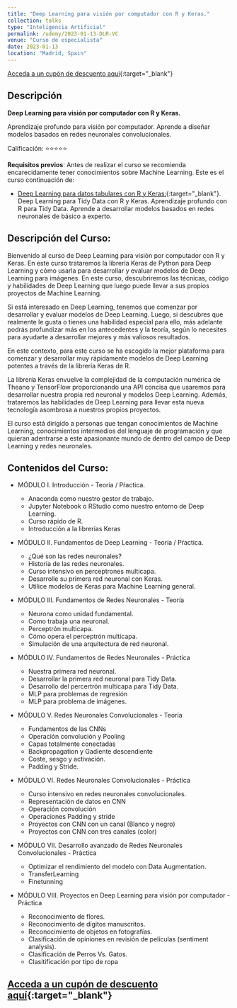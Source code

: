 ```yaml
---
title: "Deep Learning para visión por computador con R y Keras."
collection: talks
type: "Inteligencia Artificial"
permalink: /udemy/2023-01-13-DLR-VC
venue: "Curso de especialista"
date: 2023-01-13
location: "Madrid, Spain"
---
```


[Acceda a un cupón de descuento aquí](https://www.udemy.com/course/deep-learning-con-r-y-keras/?couponCode=ENE-BEST){:target="_blank"}

## Descripción

<b>Deep Learning para visión por computador con R y Keras.</b>

Aprendizaje profundo para visión por computador. Aprende a diseñar modelos basados en redes neuronales convolucionales.

Calificación: ⭐⭐⭐⭐⭐

<b>Requisitos previos</b>: Antes de realizar el curso se recomienda encarecidamente tener conocimientos sobre Machine Learning. Este es el curso continuación de:
- [Deep Learning para datos tabulares con R y Keras:](https://www.udemy.com/course/deep-learning-r/?couponCode=ENE-BEST){:target="_blank"}. Deep Learning para Tidy Data con R y Keras. Aprendizaje profundo con R para Tidy Data. Aprende a desarrollar modelos basados en redes neuronales de básico a experto.

## Descripción del Curso:

Bienvenido al curso de Deep Learning para visión por computador con R y Keras. En este curso trataremos la librería Keras de Python para Deep Learning y cómo usarla para desarrollar y evaluar modelos de Deep Learning para imágenes. En este curso, descubriremos las técnicas, código y habilidades de Deep Learning que luego puede llevar a sus propios proyectos de Machine Learning.

Si está interesado en Deep Learning, tenemos que comenzar por desarrollar y evaluar modelos de Deep Learning. Luego, si descubres que realmente le gusta o tienes una habilidad especial para ello, más adelante podrás profundizar más en los antecedentes y la teoría, según lo necesites para ayudarte a desarrollar mejores y más valiosos resultados.

En este contexto, para este curso se ha escogido la mejor plataforma para comenzar y desarrollar muy rápidamente modelos de Deep Learning potentes a través de la librería Keras de R.

La librería Keras envuelve la complejidad de la computación numérica de Theano y TensorFlow proporcionando una API concisa que usaremos para desarrollar nuestra propia red neuronal y modelos Deep Learning. Además, trataremos las habilidades de Deep Learning para llevar esta nueva tecnología asombrosa a nuestros propios proyectos.

El curso  está dirigido a personas que tengan conocimientos de Machine Learning, conocimientos intermedios del lenguaje de programación y que quieran adentrarse a este apasionante mundo de dentro del campo de Deep Learning y redes neuronales.

## Contenidos del Curso:

- MÓDULO I. Introducción - Teoría / Pŕactica.
    - Anaconda como nuestro gestor de trabajo.
    - Jupyter Notebook o RStudio como nuestro entorno de Deep Learning.
    - Curso rápido de R.
    - Introducción a la librerías Keras

- MÓDULO II. Fundamentos de Deep Learning - Teoría / Pŕactica.
    - ¿Qué son las redes neuronales?
    - Historia de las redes neuronales.
    - Curso intensivo en perceptrones multicapa.
    - Desarrolle su primera red neuronal con Keras.
    - Utilice modelos de Keras  para Machine Learning general.

- MÓDULO III. Fundamentos de Redes Neuronales - Teoría
    - Neurona como unidad fundamental.
    - Como trabaja una neuronal.
    - Perceptrón multicapa.
    - Cómo opera el perceptrón multicapa.
    - Simulación de una arquitectura de red neuronal.

- MÓDULO IV. Fundamentos de Redes Neuronales - Práctica
    - Nuestra primera red neuronal.
    - Desarrollar la primera red neuronal para Tidy Data.
    - Desarrollo del percertrón multicapa para Tidy Data.
    - MLP para problemas de regresión
    - MLP para problema de imágenes.

- MÓDULO V. Redes Neuronales Convolucionales - Teoría
    - Fundamentos de las CNNs
    - Operación convolución y Pooling
    - Capas totalmente conectadas
    - Backpropagation y Gadiente descendiente
    - Coste, sesgo y activación.
    - Padding y Stride.

- MÓDULO VI. Redes Neuronales Convolucionales - Práctica
    - Curso intensivo en redes neuronales convolucionales.
    - Representación de datos en CNN
    - Operación convolución
    - Operaciones Padding y stride
    - Proyectos con CNN con un canal (Blanco y negro)
    - Proyectos con CNN con tres canales (color)

- MÓDULO VII. Desarrollo avanzado de Redes Neuronales Convolucionales - Práctica
    - Optimizar el rendimiento del modelo con Data Augmentation.
    - TransferLearning
    - Finetunning

- MÓDULO VIII. Proyectos en Deep Learning para visión por computador - Práctica
    - Reconocimiento de flores.
    - Reconocimiento de dígitos manuscritos.
    - Reconocimiento de objetos en fotografías.
    - Clasificación de opiniones en revisión de películas (sentiment analysis).
    - Clasificación de Perros Vs. Gatos.
    - Clasitificación por tipo de ropa

## [Acceda a un cupón de descuento aquí](https://www.udemy.com/course/deep-learning-con-r-y-keras/?couponCode=ENE-BEST){:target="_blank"}


